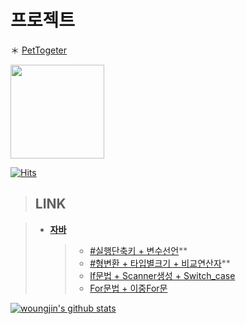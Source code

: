 
# 프로젝트 </h2>
＊ [PetTogeter](https://github.com/woungjin/PetTogether.git)

 
<img width="150" src="https://user-images.githubusercontent.com/74219139/104112803-7c14a800-5336-11eb-8326-9f69c35b41e0.PNG"> </img>

[![Hits](https://hits.seeyoufarm.com/api/count/incr/badge.svg?url=https%3A%2F%2Fgithub.com%2Fwoungjin&count_bg=%2379C83D&title_bg=%23555555&icon=&icon_color=%23E7E7E7&title=hits&edge_flat=false)](https://hits.seeyoufarm.com)
 

 



> ## __LINK__

> + [**자바**](https://github.com/woungjin/JAVABasic.git)
>    > + [#실행단축키 + 변수선언](https://github.com/woungjin/JAVABasic/tree/master/src/day01)**
>    > + [#형변환 + 타입별크기 + 비교연산자](https://github.com/woungjin/JAVABasic/tree/master/src/day02)**
>    > + [If문법 + Scanner생성 + Switch_case](https://github.com/woungjin/JAVABasic/tree/master/src/day03)
>    > + [For문법 + 이중For문](https://github.com/woungjin/JAVABasic/tree/master/src/day04/for_)


[![woungjin's github stats](https://github-readme-stats.vercel.app/api?username=woungjin)](https://github.com/anuraghazra/github-readme-stats)



